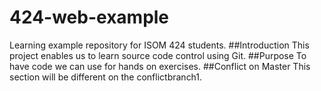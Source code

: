 # 424-web-example
Learning example repository for ISOM 424 students.
##Introduction
This project enables us to learn source code control using Git.
##Purpose
To have code we can use for hands on exercises.
##Conflict on Master
This section will be different on the conflictbranch1.